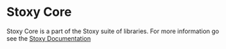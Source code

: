 # Stoxy Core

Stoxy Core is a part of the Stoxy suite of libraries. For more information go see the [Stoxy Documentation](https://stoxy.dev/)

